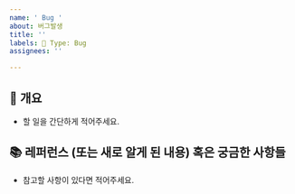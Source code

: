 ```yaml
---
name: ' Bug '
about: 버그발생
title: ''
labels: 🐞 Type: Bug
assignees: ''

---
```


## 📌 개요
- 할 일을 간단하게 적어주세요.



## 📚 레퍼런스 (또는 새로 알게 된 내용) 혹은 궁금한 사항들
- 참고할 사항이 있다면 적어주세요.


